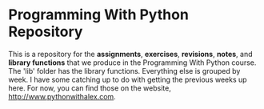 # Programming With Python Repository

This is a repository for the **assignments**, **exercises**, **revisions**, **notes**, and **library functions** that we produce in the Programming With Python course. The 'lib' folder has the library functions.  Everything else is grouped by week.  I have some catching up to do with getting the previous weeks up here.  For now, you can find those on the website, http://www.pythonwithalex.com.
